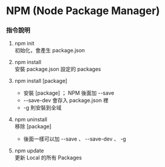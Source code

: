 # NPM (Node Package Manager)

### 指令說明

1. npm init  
   初始化，會產生 package.json
   
2. npm install  
   安裝 package.json 設定的 packages
   
3. npm install [package]  
   - 安裝 [package] ； NPM 後面加 --save   
   - --save-dev  會存入 package.json 裡  
   - -g 則安裝到全域 
    
4. npm uninstall   
   移除 [package] 
   - 後面一樣可以加 --save 、 --save-dev 、 -g
    
5. npm update  
   更新 Local 的所有 Packages